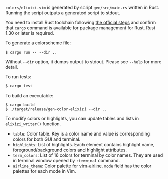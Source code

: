 `colors/elixizi.vim` is generated by script `gen/src/main.rs` written in Rust.
Running the script outputs a generated script to stdout.

You need to install Rust toolchain following [the official steps](https://www.rust-lang.org/en-US/install.html)
and confirm that `cargo` command is available for package management for Rust. Rust 1.30 or later
is required.

To generate a colorscheme file:

```
$ cargo run -- --dir ..
```

Without `--dir` option, it dumps output to stdout. Please see `--help` for more detail.

To run tests:

```
$ cargo test
```

To build an executable:

```
$ cargo build
$ ./target/release/gen-color-elixizi --dir ..
```

To modify colors or highlights, you can update tables and lists in `elixizi_writer()` function.

- `table`: Color table. Key is a color name and value is corresponding colors for both GUI and terminal.
- `highlights`: List of highlights. Each element contains highlight name, foreground/background colors
  and highlight attributes.
- `term_colors`: List of 16 colors for terminal by color names. They are used in terminal window opened
  by `:terminal` command.
- `airline_theme`: Color palette for [vim-airline](https://github.com/vim-airline/vim-airline). `mode`
  field has the color palettes for each mode in Vim.
